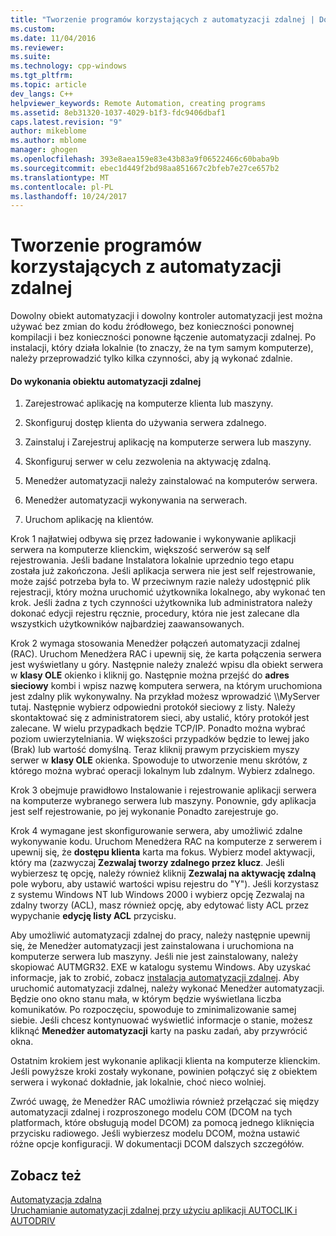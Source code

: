 ```yaml
---
title: "Tworzenie programów korzystających z automatyzacji zdalnej | Dokumentacja firmy Microsoft"
ms.custom: 
ms.date: 11/04/2016
ms.reviewer: 
ms.suite: 
ms.technology: cpp-windows
ms.tgt_pltfrm: 
ms.topic: article
dev_langs: C++
helpviewer_keywords: Remote Automation, creating programs
ms.assetid: 8eb31320-1037-4029-b1f3-fdc9406dbaf1
caps.latest.revision: "9"
author: mikeblome
ms.author: mblome
manager: ghogen
ms.openlocfilehash: 393e8aea159e83e43b83a9f06522466c60baba9b
ms.sourcegitcommit: ebec1d449f2bd98aa851667c2bfeb7e27ce657b2
ms.translationtype: MT
ms.contentlocale: pl-PL
ms.lasthandoff: 10/24/2017
---
```

# <a name="creating-programs-that-use-remote-automation"></a>Tworzenie programów korzystających z automatyzacji zdalnej
Dowolny obiekt automatyzacji i dowolny kontroler automatyzacji jest można używać bez zmian do kodu źródłowego, bez konieczności ponownej kompilacji i bez konieczności ponowne łączenie automatyzacji zdalnej. Po instalacji, który działa lokalnie (to znaczy, że na tym samym komputerze), należy przeprowadzić tylko kilka czynności, aby ją wykonać zdalnie.  
  
#### <a name="to-execute-the-remote-automation-object"></a>Do wykonania obiektu automatyzacji zdalnej  
  
1.  Zarejestrować aplikację na komputerze klienta lub maszyny.  
  
2.  Skonfiguruj dostęp klienta do używania serwera zdalnego.  
  
3.  Zainstaluj i Zarejestruj aplikację na komputerze serwera lub maszyny.  
  
4.  Skonfiguruj serwer w celu zezwolenia na aktywację zdalną.  
  
5.  Menedżer automatyzacji należy zainstalować na komputerów serwera.  
  
6.  Menedżer automatyzacji wykonywania na serwerach.  
  
7.  Uruchom aplikację na klientów.  
  
 Krok 1 najłatwiej odbywa się przez ładowanie i wykonywanie aplikacji serwera na komputerze klienckim, większość serwerów są self rejestrowania. Jeśli badane Instalatora lokalnie uprzednio tego etapu została już zakończona. Jeśli aplikacja serwera nie jest self rejestrowanie, może zajść potrzeba była to. W przeciwnym razie należy udostępnić plik rejestracji, który można uruchomić użytkownika lokalnego, aby wykonać ten krok. Jeśli żadna z tych czynności użytkownika lub administratora należy dokonać edycji rejestru ręcznie, procedury, która nie jest zalecane dla wszystkich użytkowników najbardziej zaawansowanych.  
  
 Krok 2 wymaga stosowania Menedżer połączeń automatyzacji zdalnej (RAC). Uruchom Menedżera RAC i upewnij się, że karta połączenia serwera jest wyświetlany u góry. Następnie należy znaleźć wpisu dla obiekt serwera w **klasy OLE** okienko i kliknij go. Następnie można przejść do **adres sieciowy** kombi i wpisz nazwę komputera serwera, na którym uruchomiona jest zdalny plik wykonywalny. Na przykład możesz wprowadzić \\\MyServer tutaj. Następnie wybierz odpowiedni protokół sieciowy z listy. Należy skontaktować się z administratorem sieci, aby ustalić, który protokół jest zalecane. W wielu przypadkach będzie TCP/IP. Ponadto można wybrać poziom uwierzytelniania. W większości przypadków będzie to lewej jako (Brak) lub wartość domyślną. Teraz kliknij prawym przyciskiem myszy serwer w **klasy OLE** okienka. Spowoduje to utworzenie menu skrótów, z którego można wybrać operacji lokalnym lub zdalnym. Wybierz zdalnego.  
  
 Krok 3 obejmuje prawidłowo Instalowanie i rejestrowanie aplikacji serwera na komputerze wybranego serwera lub maszyny. Ponownie, gdy aplikacja jest self rejestrowanie, po jej wykonanie Ponadto zarejestruje go.  
  
 Krok 4 wymagane jest skonfigurowanie serwera, aby umożliwić zdalne wykonywanie kodu. Uruchom Menedżera RAC na komputerze z serwerem i upewnij się, że **dostępu klienta** karta ma fokus. Wybierz model aktywacji, który ma (zazwyczaj **Zezwalaj tworzy zdalnego przez klucz**. Jeśli wybierzesz tę opcję, należy również kliknij **Zezwalaj na aktywację zdalną** pole wyboru, aby ustawić wartości wpisu rejestru do "Y"). Jeśli korzystasz z systemu Windows NT lub Windows 2000 i wybierz opcję Zezwalaj na zdalny tworzy (ACL), masz również opcję, aby edytować listy ACL przez wypychanie **edycję listy ACL** przycisku.  
  
 Aby umożliwić automatyzacji zdalnej do pracy, należy następnie upewnij się, że Menedżer automatyzacji jest zainstalowana i uruchomiona na komputerze serwera lub maszyny. Jeśli nie jest zainstalowany, należy skopiować AUTMGR32. EXE w katalogu systemu Windows. Aby uzyskać informacje, jak to zrobić, zobacz [instalacja automatyzacji zdalnej](../mfc/remote-automation-installation.md). Aby uruchomić automatyzacji zdalnej, należy wykonać Menedżer automatyzacji. Będzie ono okno stanu mała, w którym będzie wyświetlana liczba komunikatów. Po rozpoczęciu, spowoduje to zminimalizowanie samej siebie. Jeśli chcesz kontynuować wyświetlić informacje o stanie, możesz kliknąć **Menedżer automatyzacji** karty na pasku zadań, aby przywrócić okna.  
  
 Ostatnim krokiem jest wykonanie aplikacji klienta na komputerze klienckim. Jeśli powyższe kroki zostały wykonane, powinien połączyć się z obiektem serwera i wykonać dokładnie, jak lokalnie, choć nieco wolniej.  
  
 Zwróć uwagę, że Menedżer RAC umożliwia również przełączać się między automatyzacji zdalnej i rozproszonego modelu COM (DCOM na tych platformach, które obsługują model DCOM) za pomocą jednego kliknięcia przycisku radiowego. Jeśli wybierzesz modelu DCOM, można ustawić różne opcje konfiguracji. W dokumentacji DCOM dalszych szczegółów.  
  
## <a name="see-also"></a>Zobacz też  
 [Automatyzacja zdalna](../mfc/remote-automation.md)   
 [Uruchamianie automatyzacji zdalnej przy użyciu aplikacji AUTOCLIK i AUTODRIV](../mfc/running-remote-automation-using-autoclik-and-autodriv.md)


